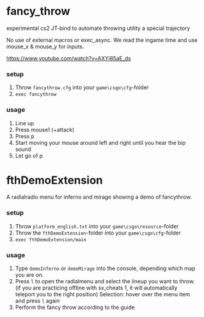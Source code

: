 # fancy_throw
experimental cs2 JT-bind to automate throwing utility a special trajectory 

No use of external macros or exec_async. We read the ingame time and use mouse_x & mouse_y for inputs.

https://www.youtube.com/watch?v=AXYj85aE_ds

### setup

1. Throw ```fancythrow.cfg``` into your ```game\csgo\cfg```-folder
2. ```exec fancythrow```

### usage

1. Line up
2. Press mouse1 (+attack)
3. Press p
4. Start moving your mouse around left and right until you hear the bip sound
5. Let go of p

# fthDemoExtension
A radialradio menu for inferno and mirage showing a demo of fancythrow.

### setup

1. Throw ```platform_english.txt``` into your ```game\csgo\resource```-folder
2. Throw the ```fthDemoExtension```-folder into your ```game\csgo\cfg```-folder
3. ```exec fthDemoExtension/main```

### usage

1. Type ```demoInferno``` or ```demoMirage``` into the console, depending which map you are on.
2. Press ```l``` to open the radialmenu and select the lineup you want to throw. (if you are practicing offline with sv_cheats 1, it will automatically teleport you to the right position)
   Selection: hover over the menu item and press ```l``` again
3. Perform the fancy throw according to the guide
